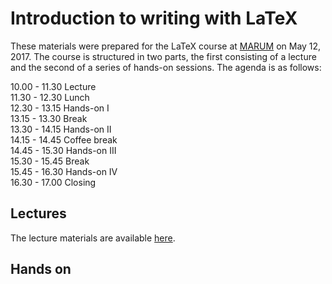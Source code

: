 # Introduction to writing with LaTeX

These materials were prepared for the LaTeX course at [MARUM](http://www.marum.de) on May 12, 2017. The course is structured in two parts, the first consisting of a lecture and the second of a series of hands-on sessions. The agenda is as follows:

10.00 - 11.30 Lecture  
11.30 - 12.30 Lunch  
12.30 - 13.15 Hands-on I  
13.15 - 13.30 Break  
13.30 - 14.15 Hands-on II  
14.15 - 14.45 Coffee break  
14.45 - 15.30 Hands-on III  
15.30 - 15.45 Break  
15.45 - 16.30 Hands-on IV  
16.30 - 17.00 Closing

## Lectures

The lecture materials are available [here](lectures/introduction/stocker17latex101-lectures-introduction.pdf).

## Hands on
